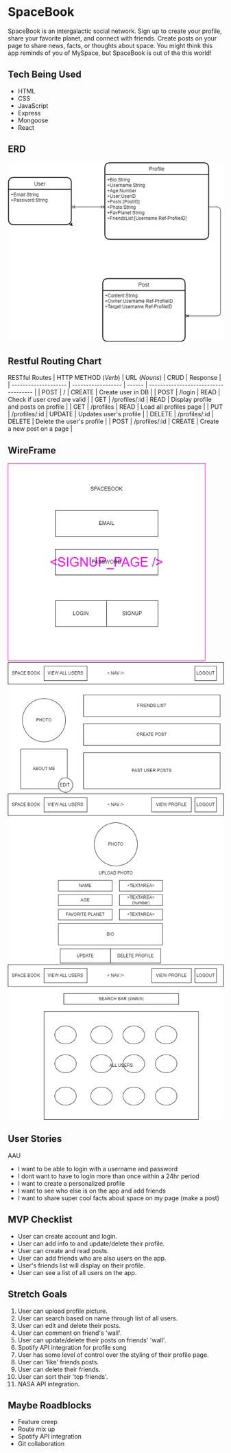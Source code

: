 # SpaceBook

SpaceBook is an intergalactic social network. Sign up to create your profile, share your favorite planet, and connect with friends. Create posts on your page to share news, facts, or thoughts about space. You might think this app reminds of you of MySpace, but SpaceBook is out of the this world!

## Tech Being Used

- HTML
- CSS
- JavaScript
- Express
- Mongoose
- React

## ERD

![ERD](wireframes/PNGS/ERD.png)

## Restful Routing Chart

RESTful Routes
| HTTP METHOD (_Verb_) | URL (_Nouns_)      | CRUD   | Response                             |
| -------------------- | ------------------ | ------ | ------------------------------------ |
| POST                 | /                  | CREATE | Create user in DB                    |
| POST                 | /login             | READ   | Check if user cred are valid         |
| GET                  | /profiles/:id      | READ   | Display profile and posts on profile |
| GET                  | /profiles          | READ   | Load all profiles page               |
| PUT                  | /profiles/:id      | UPDATE | Updates user's profile               |
| DELETE               | /profiles/:id      | DELETE | Delete the user's profile            |
| POST                 | /profiles/:id      | CREATE | Create a new post on a page          |


## WireFrame

![Auth Page](wireframes/PNGS/$_signup_login.png)
![Profrile Page](wireframes/PNGS/profilepage.png)
![Edit Page](wireframes/PNGS/editPage.png)
![AllUser Page](wireframes/PNGS/allUsers.png)



## User Stories

AAU

- I want to be able to login with a username and password
- I dont want to have to login more than once within a 24hr period
- I want to create a personalized profile
- I want to see who else is on the app and add friends
- I want to share super cool facts about space on my page (make a post)

## MVP Checklist

- User can create account and login.
- User can add info to and update/delete their profile.
- User can create and read posts.
- User can add friends who are also users on the app.
- User's friends list will display on their profile.
- User can see a list of all users on the app.

## Stretch Goals

1. User can upload profile picture.
2. User can search based on name through list of all users.
3. User can edit and delete their posts.
4. User can comment on friend's 'wall'.
5. User can update/delete their posts on friends' 'wall'.
6. Spotify API integration for profile song
7. User has some level of control over the styling of their profile page.
8. User can 'like' friends posts.
9. User can delete their friends.
10. User can sort their 'top friends'.
11. NASA API integration.

## Maybe Roadblocks

- Feature creep
- Route mix up
- Spotify API integration
- Git collaboration
